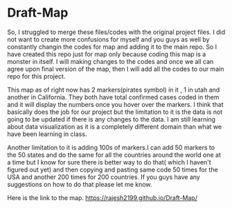 # Draft-Map
So, I struggled to merge these files/codes with the original project files. I did not want to create more confusions for myself and you guys as well by constantly changin
the codes for map and adding it to the main repo. So I have created this repo just for map only because coding this map is a monster in itself.
I will making changes to the codes and once we all can agree upon final version of the map, then I will add all the codes to our main repo for this project.

This map as of right now has 2 markers(pirates symbol) in it , 1 in utah and another in California. They both have total confirmed cases coded in them and it will display
the numbers once you hover over the markers. I think that basically does the job for our project but the limitation to it is the data is not going to be updated
if there is any changes to the data. I am still learning about data visualization as it is a completely different domain than what we have been learning in class.

Another limitation to it is adding 100s of markers.I can add 50 markers to the 50 states and do the same for all the countries around the world one at a time but I know for sure there is better way to do that( which I haven't figured out yet) and 
then copying and pasting same code 50 times for the USA and another 200 times for 200 countries. If you guys have any suggestions on how to do that please let me 
know.

Here is the link to the map.
https://rajesh2199.github.io/Draft-Map/

